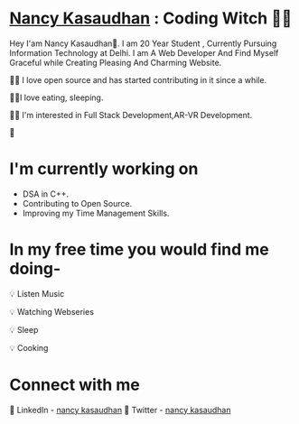 # [Nancy Kasaudhan](https://github.com/nancyKasaudhan20) : Coding Witch 🧝‍♂️

Hey I'am Nancy Kasaudhan👋. I am 20 Year Student , Currently Pursuing Information Technology at Delhi. I am A Web Developer And Find Myself Graceful while Creating Pleasing And Charming Website. 

👩‍💻 I love open source and has started contributing in it since a while.

👩‍💻I love eating, sleeping. 

👩‍💻 I'm interested in Full Stack Development,AR-VR Development.

👩

# I'm currently working on

- DSA in C++.
- Contributing to Open Source.
- Improving my Time Management Skills.

# In my free time you would find me doing-

💡 Listen Music

💡 Watching Webseries

💡 Sleep

💡 Cooking

# Connect with me 
🔗 LinkedIn - [nancy kasaudhan](https://www.linkedin.com/in/nancy-kasaudhan-06592921b/)
🔗 Twitter - [nancy kasaudhan](https://twitter.com/nancy_kasaudhan)
